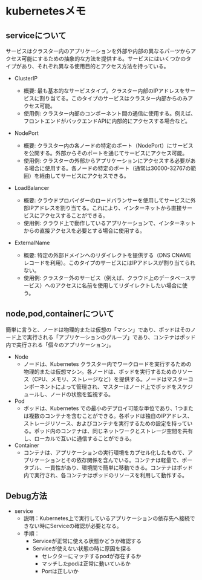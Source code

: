 # kubernetesメモ
## serviceについて
サービスはクラスター内のアプリケーションを外部や内部の異なるパーツからアクセス可能にするための抽象的な方法を提供する。サービスにはいくつかのタイプがあり、それぞれ異なる使用目的とアクセス方法を持っている。

* ClusterIP
  * 概要: 最も基本的なサービスタイプ。クラスター内部のIPアドレスをサービスに割り当てる。このタイプのサービスはクラスター内部からのみアクセス可能。
  * 使用例: クラスター内部のコンポーネント間の通信に使用する。例えば、フロントエンドがバックエンドAPIに内部的にアクセスする場合など。

* NodePort
  * 概要: クラスター内の各ノードの特定のポート（NodePort）にサービスを公開する。外部からそのポートを通じてサービスにアクセス可能。
  * 使用例: クラスターの外部からアプリケーションにアクセスする必要がある場合に使用する。各ノードの特定のポート（通常は30000-32767の範囲）を経由してサービスにアクセスできる。

* LoadBalancer
  * 概要: クラウドプロバイダーのロードバランサーを使用してサービスに外部IPアドレスを割り当てる。これにより、インターネットから直接サービスにアクセスすることができる。
  * 使用例: クラウド上で動作しているアプリケーションで、インターネットからの直接アクセスを必要とする場合に使用する。

* ExternalName
  * 概要: 特定の外部ドメインへのリダイレクトを提供する（DNS CNAMEレコードを利用）。このタイプのサービスにはIPアドレスが割り当てられない。
  * 使用例: クラスター外のサービス（例えば、クラウド上のデータベースサービス）へのアクセスに名前を使用してリダイレクトしたい場合に使う。

## node,pod,containerについて
簡単に言うと、ノードは物理的または仮想の「マシン」であり、ポッドはそのノード上で実行される「アプリケーションのグループ」であり、コンテナはポッド内で実行される「個々のアプリケーション」。

* Node
  * ノードは、Kubernetes クラスター内でワークロードを実行するための物理的または仮想マシン。各ノードは、ポッドを実行するためのリソース（CPU、メモリ、ストレージなど）を提供する。ノードはマスターコンポーネントによって管理され、マスターはノード上でポッドをスケジュールし、ノードの状態を監視する。
* Pod
  * ポッドは、Kubernetes での最小のデプロイ可能な単位であり、1つまたは複数のコンテナを含むことができる。各ポッドは独自のIPアドレス、ストレージリソース、およびコンテナを実行するための設定を持っている。ポッド内のコンテナは、同じネットワークとストレージ空間を共有し、ローカルで互いに通信することができる。
* Container
  * コンテナは、アプリケーションの実行環境をカプセル化したもので、アプリケーションとその依存関係を含んでいる。コンテナは軽量で、ポータブル、一貫性があり、環境間で簡単に移動できる。コンテナはポッド内で実行され、各コンテナはポッドのリソースを利用して動作する。

## Debug方法

* service
  * 説明：Kubernetes上で実行しているアプリケーションの依存先へ接続できない時にServiceの確認が必要となる。
  * 手順：
    * Serviceが正常に使える状態かどうか確認する
    * Serviceが使えない状態の時に原因を探る
      * セレクターにマッチするpodが存在するか
      * マッチしたpodは正常に動いているか
      * Portは正しいか
